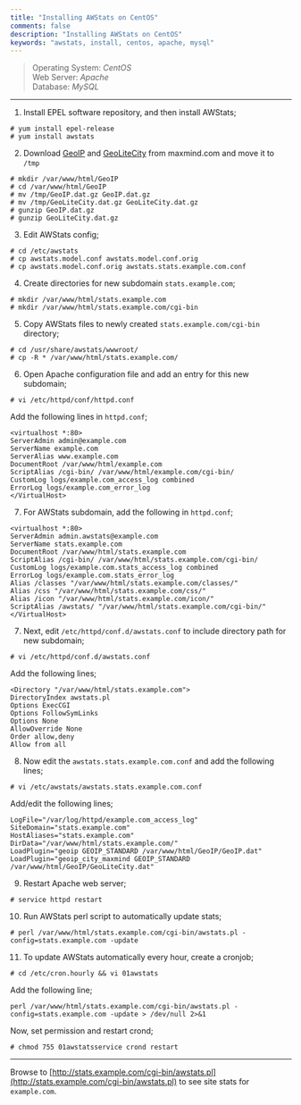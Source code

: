 ```yaml
---
title: "Installing AWStats on CentOS"
comments: false
description: "Installing AWStats on CentOS"
keywords: "awstats, install, centos, apache, mysql"
---
```

> Operating System: _CentOS_  
> Web Server: _Apache_  
> Database: _MySQL_  

___

1. Install EPEL software repository, and then install AWStats;
```
# yum install epel-release
# yum install awstats
```

2. Download [GeoIP](http://geolite.maxmind.com/download/geoip/database/GeoLiteCountry/GeoIP.dat.gz) and [GeoLiteCity](http://geolite.maxmind.com/download/geoip/database/GeoLiteCity.dat.gz) from maxmind.com and move it to `/tmp`
```
# mkdir /var/www/html/GeoIP
# cd /var/www/html/GeoIP
# mv /tmp/GeoIP.dat.gz GeoIP.dat.gz
# mv /tmp/GeoLiteCity.dat.gz GeoLiteCity.dat.gz
# gunzip GeoIP.dat.gz
# gunzip GeoLiteCity.dat.gz
```

3. Edit AWStats config;
```
# cd /etc/awstats
# cp awstats.model.conf awstats.model.conf.orig
# cp awstats.model.conf.orig awstats.stats.example.com.conf
```

4. Create directories for new subdomain `stats.example.com`;
```
# mkdir /var/www/html/stats.example.com
# mkdir /var/www/html/stats.example.com/cgi-bin
```

5. Copy AWStats files to newly created `stats.example.com/cgi-bin` directory;
```
# cd /usr/share/awstats/wwwroot/
# cp -R * /var/www/html/stats.example.com/
```

6. Open Apache configuration file and add an entry for this new subdomain;
```
# vi /etc/httpd/conf/httpd.conf
```
Add the following lines in `httpd.conf`;
```
<virtualhost *:80>
ServerAdmin admin@example.com
ServerName example.com
ServerAlias www.example.com
DocumentRoot /var/www/html/example.com
ScriptAlias /cgi-bin/ /var/www/html/example.com/cgi-bin/
CustomLog logs/example.com_access_log combined
ErrorLog logs/example.com_error_log
</VirtualHost>
```

7. For AWStats subdomain, add the following in `httpd.conf`;
```
<virtualhost *:80>
ServerAdmin admin.awstats@example.com
ServerName stats.example.com
DocumentRoot /var/www/html/stats.example.com
ScriptAlias /cgi-bin/ /var/www/html/stats.example.com/cgi-bin/
CustomLog logs/example.com.stats_access_log combined
ErrorLog logs/example.com.stats_error_log
Alias /classes "/var/www/html/stats.example.com/classes/"
Alias /css "/var/www/html/stats.example.com/css/"
Alias /icon "/var/www/html/stats.example.com/icon/"
ScriptAlias /awstats/ "/var/www/html/stats.example.com/cgi-bin/"
</VirtualHost>
```

7. Next, edit `/etc/httpd/conf.d/awstats.conf` to include directory path for new subdomain;
```
# vi /etc/httpd/conf.d/awstats.conf
```
Add the following lines;
```
<Directory "/var/www/html/stats.example.com">
DirectoryIndex awstats.pl
Options ExecCGI
Options FollowSymLinks
Options None
AllowOverride None
Order allow,deny
Allow from all
```

8. Now edit the `awstats.stats.example.com.conf` and add the following lines;
```
# vi /etc/awstats/awstats.stats.example.com.conf
```
Add/edit the following lines;
```
LogFile="/var/log/httpd/example.com_access_log"
SiteDomain="stats.example.com"
HostAliases="stats.example.com"
DirData="/var/www/html/stats.example.com/"
LoadPlugin="geoip GEOIP_STANDARD /var/www/html/GeoIP/GeoIP.dat"
LoadPlugin="geoip_city_maxmind GEOIP_STANDARD /var/www/html/GeoIP/GeoLiteCity.dat"
```

9. Restart Apache web server;
```
# service httpd restart
```

10. Run AWStats perl script to automatically update stats;
```
# perl /var/www/html/stats.example.com/cgi-bin/awstats.pl -config=stats.example.com -update
```

11. To update AWStats automatically every hour, create a cronjob;
```
# cd /etc/cron.hourly && vi 01awstats
```
Add the following line;
```
perl /var/www/html/stats.example.com/cgi-bin/awstats.pl -config=stats.example.com -update > /dev/null 2>&1
```
Now, set permission and restart crond;
```
# chmod 755 01awstatsservice crond restart
```

___

Browse to [http://stats.example.com/cgi-bin/awstats.pl](http://stats.example.com/cgi-bin/awstats.pl) to see site stats for  `example.com`.
